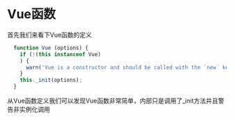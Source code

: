 # Vue函数
首先我们来看下Vue函数的定义
```javascript
  function Vue (options) {
    if (!(this instanceof Vue)
    ) {
      warn('Vue is a constructor and should be called with the `new` keyword');
    }
    this._init(options);
  }
```
从Vue函数定义我们可以发现Vue函数非常简单，内部只是调用了_init方法并且警告非实例化调用